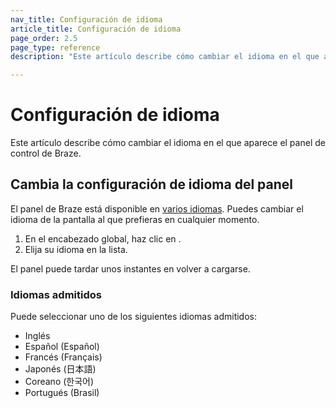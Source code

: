 ```yaml
---
nav_title: Configuración de idioma
article_title: Configuración de idioma
page_order: 2.5
page_type: reference
description: "Este artículo describe cómo cambiar el idioma en el que aparece el panel de control de Braze."

---
```


# Configuración de idioma

Este artículo describe cómo cambiar el idioma en el que aparece el panel de control de Braze.

## Cambia la configuración de idioma del panel

El panel de Braze está disponible en [varios idiomas](#supported-languages). Puedes cambiar el idioma de la pantalla al que prefieras en cualquier momento.

1. En el encabezado global, haz clic en <i class="fa-solid fa-globe" aria-label="Selecciona tu idioma"></i>.
2. Elija su idioma en la lista.



El panel puede tardar unos instantes en volver a cargarse.

### Idiomas admitidos

Puede seleccionar uno de los siguientes idiomas admitidos:

- Inglés
- Español (Español)
- Francés (Français)
- Japonés (日本語)
- Coreano (한국어)
- Portugués (Brasil)

<!--
Note: This content is pending development

## Change your notification language settings

You can also choose to change your notification language. This is set separately from the dashboard language and will be used for email and other communications from Braze.

### Company administrators

Administrators can set the default language for communications to all users in their company:

1. Go to **Settings** > **Company Settings**.
2. For **Notification Language**, select a language.
3. Click **Save Changes**.

### Limited users

If you have limited permissions, your notification language is set to the default for your company. You can change this to set a different language than the one set by your administrator. This will affect any communications from Braze to you.

1. Select your profile and click **Manage your account**.
2. In the **Account Profile** section, select your **Notification Language**.
3. Click **Save Changes**.

-->

